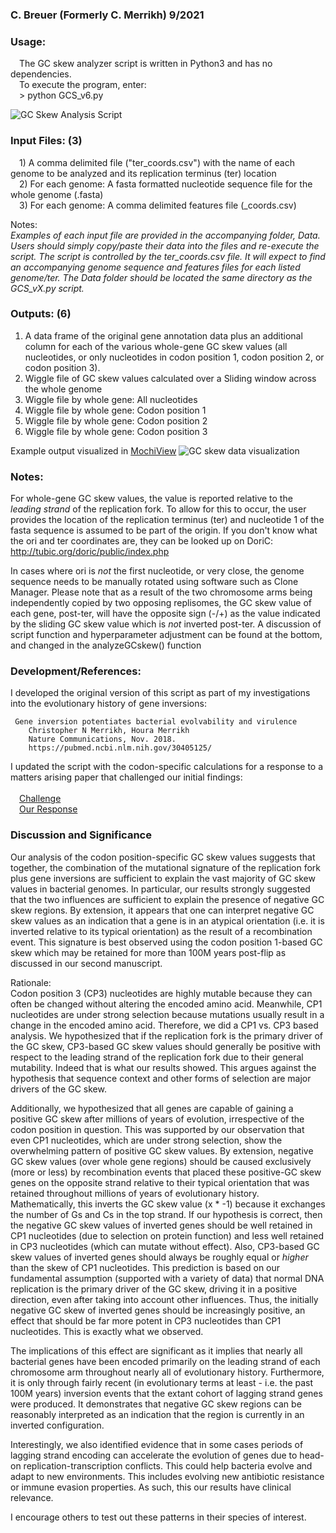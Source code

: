 ### C. Breuer (Formerly C. Merrikh) 9/2021

### Usage:
&emsp;The GC skew analyzer script is written in Python3 and has no dependencies.<br> 
&emsp;To execute the program, enter:<br>
&emsp;> python GCS_v6.py<br>

![GC Skew Analysis Script](https://github.com/The1stMartian/GCskew/blob/main/Data/cmdLine.png)

### Input Files: (3)

&emsp;1) A comma delimited file ("ter_coords.csv") with the name of each genome to be analyzed and its replication terminus (ter) location<br>
&emsp;2) For each genome: A fasta formatted nucleotide sequence file for the whole genome (<genomeName>.fasta)<br>
&emsp;3) For each genome: A comma delimited features file (<genomeName>_coords.csv)<br>

Notes:<br>
<i>Examples of each input file are provided in the accompanying folder, Data. Users should simply copy/paste their data into the files and re-execute the script. The script is controlled by the ter_coords.csv file. It will expect to find an accompanying genome sequence and features files for each listed genome/ter. The Data folder should be located the same directory as the GCS_vX.py script.</i>


### Outputs: (6)
         
1) A data frame of the original gene annotation data plus an additional column for each of the various whole-gene GC skew values (all nucleotides, or only nucleotides in codon position 1, codon position 2, or codon position 3).
2) Wiggle file of GC skew values calculated over a Sliding window across the whole genome
3) Wiggle file by whole gene:  All nucleotides
4) Wiggle file by whole gene:  Codon position 1
5) Wiggle file by whole gene:  Codon position 2
6) Wiggle file by whole gene:  Codon position 3

Example output visualized in [MochiView](http://www.johnsonlab.ucsf.edu/mochi/)
![GC skew data visualization](https://github.com/The1stMartian/GCskew/blob/main/Data/Mochi1.png)

### Notes:
For whole-gene GC skew values, the value is reported relative to the <i>leading strand</i> of the replication fork. To allow for this to occur, the user provides the location of the replication terminus (ter) and nucleotide 1 of the fasta sequence is assumed to be part of the origin. If you don't know what the ori and ter coordinates are, they can be looked up on DoriC: http://tubic.org/doric/public/index.php <br>

In cases where ori is <i>not</i> the first nucleotide, or very close, the genome sequence needs to be manually rotated using software such as Clone Manager. Please note that as a result of the two chromosome arms being independently copied by two opposing replisomes, the GC skew value of each gene, post-ter, will have the opposite sign (-/+) as the value indicated by the sliding GC skew value which is <i>not</i> inverted post-ter. A discussion of script function and hyperparameter adjustment can be found at the bottom, and changed in the analyzeGCskew() function<br>

### Development/References:

I developed the original version of this script as part of my investigations into the evolutionary history of gene inversions:

     Gene inversion potentiates bacterial evolvability and virulence
        Christopher N Merrikh, Houra Merrikh
        Nature Communications, Nov. 2018.
        https://pubmed.ncbi.nlm.nih.gov/30405125/

I updated the script with the codon-specific calculations for a response to a matters arising paper that challenged our initial findings:<br><br>
&emsp;[Challenge](https://www.biorxiv.org/content/10.1101/2020.01.14.906818v1)<br>
&emsp;[Our Response](https://www.biorxiv.org/content/10.1101/2020.05.26.117366v2)<br>

### Discussion and Significance
Our analysis of the codon position-specific GC skew values suggests that together, the combination of the mutational signature of the replication fork plus gene inversions are sufficient to explain the vast majority of GC skew values in bacterial genomes. In particular, our results strongly suggested that the two influences are sufficient to explain the presence of negative GC skew regions. By extension, it appears that one can interpret negative GC skew values as an indication that a gene is in an atypical orientation (i.e. it is inverted relative to its typical orientation) as the result of a recombination event. This signature is best observed using the codon position 1-based GC skew which may be retained for more than 100M years post-flip as discussed in our second manuscript.

Rationale:<br> Codon position 3 (CP3) nucleotides are highly mutable because they can often be changed without altering the encoded amino acid. Meanwhile, CP1 nucleotides are under strong selection because mutations usually result in a change in the encoded amino acid. Therefore, we did a CP1 vs. CP3 based analysis. We hypothesized that if the  replication fork is the primary driver of the GC skew, CP3-based GC skew values should generally be positive with respect to the leading strand of the replication fork due to their general mutability. Indeed that is what our results showed. This argues against the hypothesis that sequence context and other forms of selection are major drivers of the GC skew. 

Additionally, we hypothesized that all genes are capable of gaining a positive GC skew after millions of years of evolution, irrespective of the codon position in question. This was supported by our observation that even CP1 nucleotides, which are under strong selection, show the overwhelming pattern of positive GC skew values. By extension, negative GC skew values (over whole gene regions) should be caused exclusively (more or less) by recombination events that placed these positive-GC skew genes on the opposite strand relative to their typical orientation that was retained throughout millions of years of evolutionary history. Mathematically, this inverts the GC skew value (x * -1) because it exchanges the number of Gs and Cs in the top strand. If our hypothesis is correct, then the negative GC skew values of inverted genes should be well retained in CP1 nucleotides (due to selection on protein function) and less well retained in CP3 nucleotides (which can mutate without effect). Also, CP3-based GC skew values of inverted genes should always be roughly equal or <i>higher</i> than the skew of CP1 nucleotides. This prediction is based on our fundamental assumption (supported with a variety of data) that normal DNA replication is the primary driver of the GC skew, driving it in a positive direction, even after taking into account other influences. Thus, the initially negative GC skew of inverted genes should be increasingly positive, an effect that should be far more potent in CP3 nucleotides than CP1 nucleotides. This is exactly what we observed. 

The implications of this effect are significant as it implies that nearly all bacterial genes have been encoded primarily on the leading strand of each chromosome arm throughout nearly all of evolutionary history. Furthermore, it is only through fairly recent (in evolutionary terms at least - i.e. the past 100M years) inversion events that the extant cohort of lagging strand genes were produced. It demonstrates that negative GC skew regions can be reasonably interpreted as an indication that the region is currently in an inverted configuration. 

Interestingly, we also identified evidence that in some cases periods of lagging strand encoding can accelerate the evolution of genes due to head-on replication-transcription conflicts. This could help bacteria evolve and adapt to new environments. This includes evolving new antibiotic resistance or immune evasion properties. As such, this our results have clinical relevance.  

I encourage others to test out these patterns in their species of interest. 
